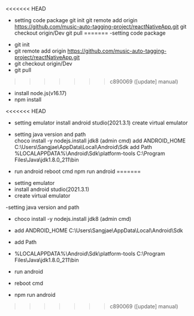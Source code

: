 <<<<<<< HEAD
* setting code package
  git init
  git remote add origin https://github.com/music-auto-tagging-project/reactNativeApp.git
  git checkout origin/Dev
  git pull
=======
-setting code package
 - git init
 - git remote add origin https://github.com/music-auto-tagging-project/reactNativeApp.git
 - git checkout origin/Dev
 - git pull
>>>>>>> c890069 ([update] manual)

 - install node.js(v16.17)
 - npm install

<<<<<<< HEAD
* setting emulator
  install android studio(2021.3.1)
  create virtual emulator
  
* setting java version and path  
  choco install -y nodejs.install jdk8 (admin cmd)
  add ANDROID_HOME C:\Users\Sangjae\AppData\Local\Android\Sdk
  add Path
    %LOCALAPPDATA%\Android\Sdk\platform-tools
    C:\Program Files\Java\jdk1.8.0_211\bin
  
 * run android
  reboot cmd
  npm run android
=======
- setting emulator
 - install android studio(2021.3.1)
 - create virtual emulator
  
-setting java version and path  
 - choco install -y nodejs.install jdk8 (admin cmd)
 - add ANDROID_HOME C:\Users\Sangjae\AppData\Local\Android\Sdk
 - add Path
 - %LOCALAPPDATA%\Android\Sdk\platform-tools
    C:\Program Files\Java\jdk1.8.0_211\bin
  
- run android
 - reboot cmd
 - npm run android
>>>>>>> c890069 ([update] manual)

